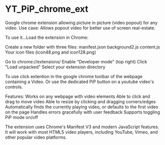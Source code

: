 # YT_PiP_chrome_ext
Google chrome extension allowing picture in picture (video popout) for any video.
Use case:
Allows popout video for better use of screen real-estate.

To use it...Load the extension in Chrome:

Create a new folder with three files: 
manifest.json 
background2.js 
content.js 
Your icon files (icon48.png and icon128.png)

Go to chrome://extensions/ 
Enable "Developer mode" (top right) 
Click "Load unpacked" 
Select your extension directory

To use click extention in the google chrome toolbar of the webpage containing a Video.
Or use the dedicated PiP button on a youtube video's controls.

Features: 
Works on any webpage with video elements
Able to click and drag to move video 
Able to resize by clicking and dragging corners/edges
Automatically finds the currently playing video, or defaults to the first video on the page Handles errors gracefully with user feedback Supports toggling PiP mode on/off

The extension uses Chrome's Manifest V3 and modern JavaScript features. 
It will work with most HTML5 video players, including YouTube, Vimeo, and other popular video platforms.
